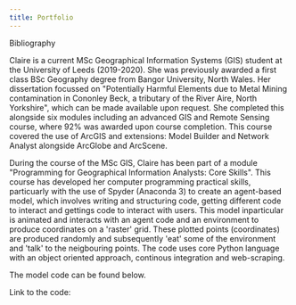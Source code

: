 ```yaml
---
title: Portfolio
---
```


Bibliography

Claire is a current MSc Geographical Information Systems (GIS) student at the University of Leeds (2019-2020). She was previously awarded a first class BSc Geography degree from Bangor University, North Wales. Her dissertation focussed on "Potentially Harmful Elements due to Metal Mining contamination in Cononley Beck, a tributary of the River Aire, North Yorkshire", which can be made available upon request. She completed this alongside six modules including an advanced GIS and Remote Sensing course, where 92% was awarded upon course completion. This course covered the use of ArcGIS and extensions: Model Builder and Network Analyst alongside ArcGlobe and ArcScene. 

During the course of the MSc GIS, Claire has been part of a module "Programming for Geographical Information Analysts: Core Skills". This course has developed her computer programming practical skills, particuarly with the use of Spyder (Anaconda 3) to create an agent-based model, which involves writing and structuring code, getting different code to interact and gettings code to interact with users. This  model inparticular is animated and interacts with an agent code and an environment to produce coordinates on a 'raster' grid. These plotted points (coordinates) are produced randomly and subsequently 'eat' some of the environment and 'talk' to the neigbouring points. The code uses core Python language with an object oriented approach, continous integration and web-scraping.

The model code can be found below. 

Link to the code: 
